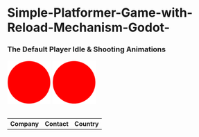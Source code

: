 # Simple-Platformer-Game-with-Reload-Mechanism-Godot-
<h3>The Default Player Idle & Shooting Animations</h3>
<img src="Screenshoots/Player.png" width="100" height ="100"> <img src="Screenshoots/firing.gif" width="100" height ="100">
<h2></h2>
<table>
  <tr>
    <th>Company</th>
    <th>Contact</th>
    <th>Country</th>
  </tr>
